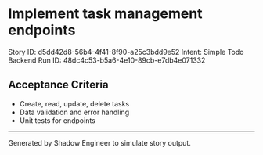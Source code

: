 # Implement task management endpoints

Story ID: d5dd42d8-56b4-4f41-8f90-a25c3bdd9e52
Intent: Simple Todo Backend
Run ID: 48dc4c53-b5a6-4e10-89cb-e7db4e071332

## Acceptance Criteria
- Create, read, update, delete tasks
- Data validation and error handling
- Unit tests for endpoints

---
Generated by Shadow Engineer to simulate story output.
